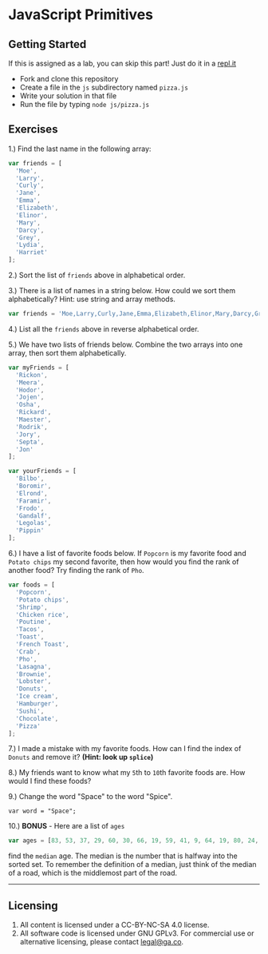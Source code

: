 # JavaScript Primitives


## Getting Started

If this is assigned as a lab, you can skip this part! Just do it in a [repl.it](https://repl.it/)

* Fork and clone this repository
* Create a file in the `js` subdirectory named `pizza.js`
* Write your solution in that file
* Run the file by typing `node js/pizza.js`

## Exercises

1.) Find the last name in the following array:

```js
var friends = [
  'Moe',
  'Larry',
  'Curly',
  'Jane',
  'Emma',
  'Elizabeth',
  'Elinor',
  'Mary',
  'Darcy',
  'Grey',
  'Lydia',
  'Harriet'
];
```

2.) Sort the list of `friends` above in alphabetical order.

3.) There is a list of names in a string below. How could we sort them alphabetically? Hint: use string and array methods.

```js
var friends = 'Moe,Larry,Curly,Jane,Emma,Elizabeth,Elinor,Mary,Darcy,Grey,Lydia,Harriet';
```

4.) List all the `friends` above in reverse alphabetical order.

5.) We have two lists of friends below. Combine the two arrays into one array, then sort them alphabetically.

```js
var myFriends = [
  'Rickon',
  'Meera',
  'Hodor',
  'Jojen',
  'Osha',
  'Rickard',
  'Maester',
  'Rodrik',
  'Jory',
  'Septa',
  'Jon'
];

var yourFriends = [
  'Bilbo',
  'Boromir',
  'Elrond',
  'Faramir',
  'Frodo',
  'Gandalf',
  'Legolas',
  'Pippin'
];
```


6.) I have a list of favorite foods below. If `Popcorn` is my favorite food and `Potato chips` my second favorite, then how would you find the rank of another food? Try finding the rank of `Pho`.

```js
var foods = [
  'Popcorn',
  'Potato chips',
  'Shrimp',
  'Chicken rice',
  'Poutine',
  'Tacos',
  'Toast',
  'French Toast',
  'Crab',
  'Pho',
  'Lasagna',
  'Brownie',
  'Lobster',
  'Donuts',
  'Ice cream',
  'Hamburger',
  'Sushi',
  'Chocolate',
  'Pizza'
];
```


7.) I made a mistake with my favorite foods. How can I find the index of `Donuts` and remove it? **(Hint: look up `splice`)**

8.) My friends want to know what my `5`th to `10`th favorite foods are. How would I find these foods?

9.) Change the word "Space" to the word "Spice".

```
var word = "Space";
```

10.) **BONUS** - Here are a list of `ages`

```js
var ages = [83, 53, 37, 29, 60, 30, 66, 19, 59, 41, 9, 64, 19, 80, 24, 53, 70, 1, 53, 40, 92, 4, 71, 65, 8, 2, 51, 80, 94, 37, 80, 64, 19, 6, 14];
```
find the `median` age. The median is the number that is halfway into the sorted set. To remember the definition of a median, just think of the median of a road, which is the middlemost part of the road.

---

## Licensing
1. All content is licensed under a CC-BY-NC-SA 4.0 license.
2. All software code is licensed under GNU GPLv3. For commercial use or alternative licensing, please contact legal@ga.co.
